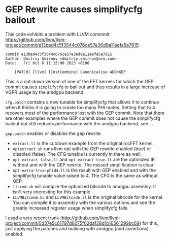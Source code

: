 # GEP Rewrite causes simplifycfg bailout

This code exhibits a problem with LLVM commmit
https://github.com/llvm/llvm-project/commit/e13bed4c5f3544c076ce57e36d9a11eefa5a7815:

```
commit e13bed4c5f3544c076ce57e36d9a11eefa5a7815
Author: Dmitriy Smirnov <dmitriy.smirnov@arm.com>
Date:   Fri Oct 6 11:15:00 2023 +0100

    [PATCH] [llvm] [InstCombine] Canonicalise ADD+GEP
```

This is a cut-down version of one of the FFT kernels for which the GEP
commit causes `simplifycfg` to bail out and thus results in a
large increase of VGPR usage by the amdgpu backend.

`cfg.patch` contains a new tunable for simplifycfg that allows it to
continue when it thinks it is going to create too many PHI nodes. Setting
that to 4 recovers most of the performance lost with the GEP commit. Note
that there are other examples where the GEP commit does not cause the
simplifycfg bailout but still reduces performance with the amdgpu backend,
see ...

`gep.patch` enables or disables the gep rewrite.

- `extract.ll` is the cutdown example from the original rocFFT kernel.
- `optextract.sh` runs llvm opt with the GEP rewrite enabled (true)
or disabled (false). The CFG tunable is currently in there as well.
- `opt-extract-false.ll` and `opt-extract-true.ll` are the optimized IR
without and with the GEP rewrite. The missed simplification is clear.
- `opt-extra-true-phid4.ll` is the result with GEP enabled and with the
simplifycfg tunable value raised to 4.  The CFG is the same as without
GEP.
- `llccmd.sh` will compile the optimized bitcode to amdgpu assembly. It
isn't very interesting for this example.
- `LLVMBitcode.bc` and `LLVMBitcode.ll` is the original bitcode for the kernel. You can
compile it to assembly with the various options and see the greatly
increased register usage when simplifycfg fails.

I used a very recent trunk
(http://github.com/llvm/llvm-project/commit/0d37e5c61797d6075f02daf28d1b16561299bc69)
for this, just applying the patches and building with amdgpu (and assertions) enabled.
